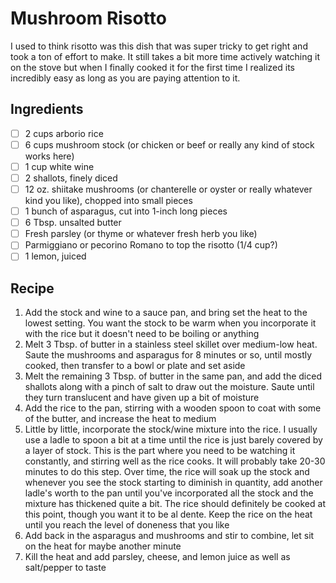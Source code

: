 # Mushroom Risotto

I used to think risotto was this dish that was super tricky to get right and took a ton of effort to make. It still takes a bit more time actively watching it on the stove but when I finally cooked it for the first time I realized its incredibly easy as long as you are paying attention to it.

## Ingredients

- [ ] 2 cups arborio rice
- [ ] 6 cups mushroom stock (or chicken or beef or really any kind of stock works here)
- [ ] 1 cup white wine
- [ ] 2 shallots, finely diced
- [ ] 12 oz. shiitake mushrooms (or chanterelle or oyster or really whatever kind you like), chopped into small pieces
- [ ] 1 bunch of asparagus, cut into 1-inch long pieces
- [ ] 6 Tbsp. unsalted butter
- [ ] Fresh parsley (or thyme or whatever fresh herb you like)
- [ ] Parmiggiano or pecorino Romano to top the risotto (1/4 cup?)
- [ ] 1 lemon, juiced

## Recipe

1. Add the stock and wine to a sauce pan, and bring set the heat to the lowest setting. You want the stock to be warm when you incorporate it with the rice but it doesn't need to be boiling or anything
1. Melt 3 Tbsp. of butter in a stainless steel skillet over medium-low heat. Saute the mushrooms and asparagus for 8 minutes or so, until mostly cooked, then transfer to a bowl or plate and set aside
1. Melt the remaining 3 Tbsp. of butter in the same pan, and add the diced shallots along with a pinch of salt to draw out the moisture. Saute until they turn translucent and have given up a bit of moisture
1. Add the rice to the pan, stirring with a wooden spoon to coat with some of the butter, and increase the heat to medium
1. Little by little, incorporate the stock/wine mixture into the rice. I usually use a ladle to spoon a bit at a time until the rice is just barely covered by a layer of stock. This is the part where you need to be watching it constantly, and stirring well as the rice cooks. It will probably take 20-30 minutes to do this step. Over time, the rice will soak up the stock and whenever you see the stock starting to diminish in quantity, add another ladle's worth to the pan until you've incorporated all the stock and the mixture has thickened quite a bit. The rice should definitely be cooked at this point, though you want it to be al dente. Keep the rice on the heat until you reach the level of doneness that you like
1. Add back in the asparagus and mushrooms and stir to combine, let sit on the heat for maybe another minute
1. Kill the heat and add parsley, cheese, and lemon juice as well as salt/pepper to taste